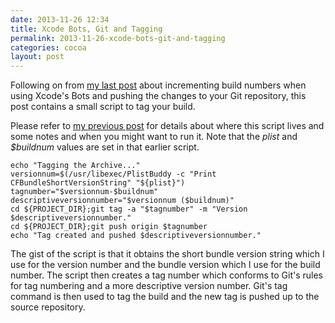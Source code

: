 ```yaml
---
date: 2013-11-26 12:34
title: Xcode Bots, Git and Tagging
permalink: 2013-11-26-xcode-bots-git-and-tagging
categories: cocoa
layout: post
---
```


Following on from [my last post](http://swwritings.com/post/2013-11-25-xcode-bots-build-numbers-and-git) about incrementing build numbers when using Xcode's Bots and pushing the changes to your Git repository, this post contains a small script to tag your build.

Please refer to [my previous post](http://swwritings.com/post/2013-11-25-xcode-bots-build-numbers-and-git) for details about where this script lives and some notes and when you might want to run it. Note that the *plist* and *$buildnum* values are set in that earlier script.

    echo "Tagging the Archive..."
    versionnum=$(/usr/libexec/PlistBuddy -c "Print CFBundleShortVersionString" "${plist}")
    tagnumber="$versionnum-$buildnum"
    descriptiveversionnumber="$versionnum ($buildnum)"
    cd ${PROJECT_DIR};git tag -a "$tagnumber" -m "Version $descriptiveversionnumber."
    cd ${PROJECT_DIR};git push origin $tagnumber
    echo "Tag created and pushed $descriptiveversionnumber."

The gist of the script is that it obtains the short bundle version string which I use for the version number and the bundle version which I use for the build number. The script then creates a tag number which conforms to Git's rules for tag numbering and a more descriptive version number. Git's tag command is then used to tag the build and the new tag is pushed up to the source repository.
